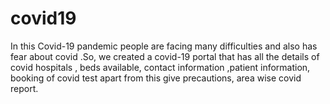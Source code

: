 # covid19

In this Covid-19 pandemic people are facing many difficulties and also has fear about covid .So, we created a covid-19 portal that has all the details of covid hospitals , beds available, contact information ,patient information, booking of covid test apart from this give precautions, area wise covid report.
